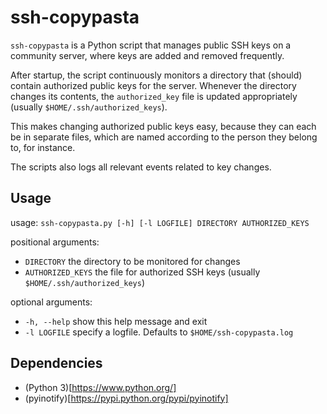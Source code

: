 # ssh-copypasta

`ssh-copypasta` is a Python script that manages public SSH
keys on a community server, where keys are added and removed frequently.

After startup, the script continuously monitors a directory that (should)
contain authorized public keys for the server. Whenever the directory changes
its contents, the `authorized_key` file is updated appropriately
(usually `$HOME/.ssh/authorized_keys`).
 
This makes changing authorized public keys easy, because they can each be in
separate files, which are named according to the person they belong to, for
instance.

The scripts also logs all relevant events related to key changes.

## Usage
usage: `ssh-copypasta.py [-h] [-l LOGFILE] DIRECTORY AUTHORIZED_KEYS`

positional arguments:  
* `DIRECTORY`        the directory to be monitored for changes
* `AUTHORIZED_KEYS`  the file for authorized SSH keys (usually `$HOME/.ssh/authorized_keys`)

optional arguments:
* `-h, --help`       show this help message and exit
* `-l LOGFILE`       specify a logfile. Defaults to `$HOME/ssh-copypasta.log`

## Dependencies
* (Python 3)[https://www.python.org/]
* (pyinotify)[https://pypi.python.org/pypi/pyinotify]
